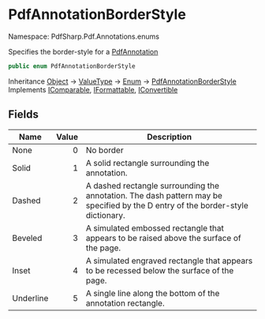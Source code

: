 # PdfAnnotationBorderStyle

Namespace: PdfSharp.Pdf.Annotations.enums

Specifies the border-style for a [PdfAnnotation](./pdfsharp.pdf.annotations.pdfannotation)

```csharp
public enum PdfAnnotationBorderStyle
```

Inheritance [Object](https://docs.microsoft.com/en-us/dotnet/api/system.object) → [ValueType](https://docs.microsoft.com/en-us/dotnet/api/system.valuetype) → [Enum](https://docs.microsoft.com/en-us/dotnet/api/system.enum) → [PdfAnnotationBorderStyle](./pdfsharp.pdf.annotations.enums.pdfannotationborderstyle)<br>
Implements [IComparable](https://docs.microsoft.com/en-us/dotnet/api/system.icomparable), [IFormattable](https://docs.microsoft.com/en-us/dotnet/api/system.iformattable), [IConvertible](https://docs.microsoft.com/en-us/dotnet/api/system.iconvertible)

## Fields

| Name | Value | Description |
| --- | --: | --- |
| None | 0 | No border |
| Solid | 1 | A solid rectangle surrounding the annotation. |
| Dashed | 2 | A dashed rectangle surrounding the annotation. The dash pattern may be specified by the D entry of the border-style dictionary. |
| Beveled | 3 | A simulated embossed rectangle that appears to be raised above the surface of the page. |
| Inset | 4 | A simulated engraved rectangle that appears to be recessed below the surface of the page. |
| Underline | 5 | A single line along the bottom of the annotation rectangle. |
